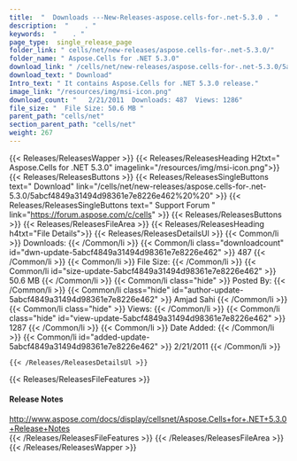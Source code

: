 ```yaml
---
title:  "  Downloads ---New-Releases-aspose.cells-for-.net-5.3.0 . " 
description:  "    . " 
keywords:  "    . " 
page_type:  single_release_page
folder_link: " cells/net/new-releases/aspose.cells-for-.net-5.3.0/"
folder_name: " Aspose.Cells for .NET 5.3.0"
download_link: " /cells/net/new-releases/aspose.cells-for-.net-5.3.0/5abcf4849a31494d98361e7e8226e462"
download_text: " Download"
Intro_text: " It contains Aspose.Cells for .NET 5.3.0 release."
image_link: "/resources/img/msi-icon.png"
download_count: "   2/21/2011  Downloads: 487  Views: 1286"
file_size: "  File Size: 50.6 MB "
parent_path: "cells/net"
section_parent_path: "cells/net"
weight: 267 
---
```


{{< Releases/ReleasesWapper >}}
  {{< Releases/ReleasesHeading H2txt=" Aspose.Cells for .NET 5.3.0" imagelink="/resources/img/msi-icon.png">}}
  {{< Releases/ReleasesButtons >}}
    {{< Releases/ReleasesSingleButtons text=" Download" link="/cells/net/new-releases/aspose.cells-for-.net-5.3.0/5abcf4849a31494d98361e7e8226e462%20%20" >}}
    {{< Releases/ReleasesSingleButtons text=" Support Forum " link="https://forum.aspose.com/c/cells" >}}
  {{< Releases/ReleasesButtons >}}
  {{< Releases/ReleasesFileArea >}}
    {{< Releases/ReleasesHeading h4txt="File Details">}}
    {{< Releases/ReleasesDetailsUl >}}
            {{< Common/li  >}} Downloads: {{< /Common/li >}} 
      {{< Common/li class="downloadcount" id="dwn-update-5abcf4849a31494d98361e7e8226e462" >}} 487 {{< /Common/li >}} 
      {{< Common/li  >}} File Size: {{< /Common/li >}} 
      {{< Common/li id="size-update-5abcf4849a31494d98361e7e8226e462" >}} 50.6 MB {{< /Common/li >}} 
      {{< Common/li  class="hide" >}} Posted By: {{< /Common/li >}} 
      {{< Common/li class="hide" id="author-update-5abcf4849a31494d98361e7e8226e462" >}} Amjad Sahi {{< /Common/li >}} 
      {{< Common/li class="hide"  >}} Views: {{< /Common/li >}} 
      {{< Common/li class="hide" id="view-update-5abcf4849a31494d98361e7e8226e462" >}} 1287 {{< /Common/li >}} 
      {{< Common/li  >}} Date Added: {{< /Common/li >}} 
      {{< Common/li id="added-update-5abcf4849a31494d98361e7e8226e462" >}} 2/21/2011 {{< /Common/li >}} 

    {{< /Releases/ReleasesDetailsUl >}}

  {{< Releases/ReleasesFileFeatures >}}
      <h4>Release Notes</h4><div><a href="http://www.aspose.com/docs/display/cellsnet/Aspose.Cells+for+.NET+5.3.0+Release+Notes">http://www.aspose.com/docs/display/cellsnet/Aspose.Cells+for+.NET+5.3.0+Release+Notes</a></div>
  {{< /Releases/ReleasesFileFeatures >}}
 {{< /Releases/ReleasesFileArea >}}
{{< /Releases/ReleasesWapper >}}


